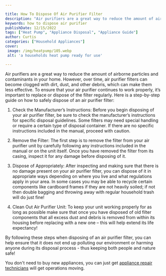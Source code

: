 ```yaml
---

title: How To Dispose Of Air Purifier Filter
description: "Air purifiers are a great way to reduce the amount of airborne particles and contaminants in your home. However, over time, air pu...see more"
keywords: how to dispose air purifier
publishDate: 12/15/2022
tags: ["Heat Pump", "Appliance Disposal", "Appliance Guide"]
author: Curtis
categories: ["Household Appliances"]
cover: 
 image: /img/heatpump/105.webp
 alt: 'a households heat pump ready for use'

---
```


Air purifiers are a great way to reduce the amount of airborne particles and contaminants in your home. However, over time, air purifier filters can become clogged with dirt, dust, and other debris, which can make them less effective. To ensure that your air purifier continues to work properly, it’s important to replace or dispose of the filter regularly. Here is a step-by-step guide on how to safely dispose of an air purifier filter:

1. Check the Manufacturer’s Instructions: Before you begin disposing of your air purifier filter, be sure to check the manufacturer’s instructions for specific disposal guidelines. Some filters may need special handling or require a certain type of disposal container. If there are no specific instructions included in the manual, proceed with caution. 

2. Remove the Filter: The first step is to remove the filter from your air purifier unit by carefully following any instructions included in the manual or on the unit itself. Once you have removed the filter from its casing, inspect it for any damage before disposing of it. 

3. Dispose of Appropriately: After inspecting and making sure that there is no damage present on your air purifier filter, you can dispose of it in appropriate ways depending on where you live and what regulations apply in your area. In some cases you may be able to recycle certain components like cardboard frames if they are not heavily soiled; if not then double bagging and throwing away with regular household trash will do just fine! 

4. Clean Out Air Purifier Unit: To keep your unit working properly for as long as possible make sure that once you have disposed of old filter components that all excess dust and debris is removed from within its housing before replacing with a new one – this will help extend its life expectancy! 


By following these steps when disposing of an air purifier filter, you can help ensure that it does not end up polluting our environment or harming anyone during its disposal process - thus keeping both people and nature safe!

You don't need to buy new appliances, you can just get <a href="/pages/appliance-repair-technicians/">appliance repair technicians</a> will get operations moving.